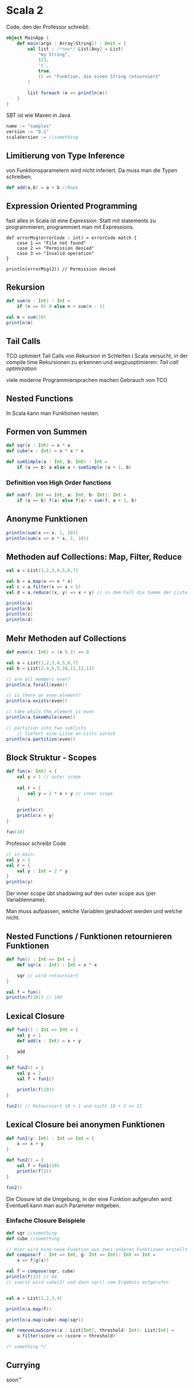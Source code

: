 # Scala 2

Code, den der Professor schreibt:

```scala
object MainApp {
    def main(args : Array[String]) : Unit = {
        val list : /*new*/ List[Any] = List(
            "my String",
            123,
            'c',
            true,
            () => "Funktion, die einen String retourniert"
        )

        list foreach (e => println(e))
    }
}
```

SBT ist wie Maven in Java

```sbt
name := "samples"
version := "0.1"
scalaVersion := //something
```

## Limitierung von Type Inference

von Funktionsparametern wird nicht inferiert. Da muss man die Typen schreiben.

```scala
def add(a,b) = a + b //Nope
```


## Expression Oriented Programming

fast alles in Scala ist eine _Expression_. Statt mit statements zu programmieren, programmiert man mit Expressions.

```scla
def errorMsg(errorCode : int) = errorCode match {
    case 1 => "File not found"
    case 2 => "Permission denied"
    case 3 => "Invalid operation"
}

println(errorMsg(2)) // Permission denied

```

## Rekursion

```scala
def sum(n : Int) : Int = 
    if (n == 0) 0 else n + sum(n - 1)

val m = sum(10) 
println(m)
```

## Tail Calls

TCO optimiert Tail Calls von Rekursion in Schleifen
i
Scala versucht, in der compile time Rekursionen zu erkennen und wegzuoptimieren: *Tail call optimization*

viele moderne Programmiersprachen machen Gebrauch von TCO

## Nested Functions

In Scala kann man Funktionen nesten.

## Formen von Summen

```scala
def sqr(x : Int) = x * x
def cube(x : Int) = x * x * x

def sumSimple(a : Int, b: Int) : Int = 
    if (a == b) a else a + sumSimple (a + 1, b)
```


### Definition von High Order functions

```scala
def sum(f: Int => Int, a: Int, b: Int): Int =
    if (a == b) f(a) else f(a) + sum(f, a + 1, b)
```

## Anonyme Funktionen

```scala
println(sum(x => x, 1, 10))
println(sum(x => x * x, 1, 10))
```

## Methoden auf Collections: Map, Filter, Reduce

```scala
val a = List(1,2,3,4,5,6,7)

val b = a.map(x => x * x)
val c = a.filter(x => x < 5)
val d = a.reduce((x, y) => x + y) // in dem Fall die Summe der Liste

println(a)
println(b)
println(c)
println(d)
```

## Mehr Methoden auf Collections

```scala
def even(x: Int) = (x % 2) == 0

val a = List(1,2,3,4,5,6,7)
val b = List(2,4,6,5,10,11,12,13)

// are all members even?
println(a.forall(even))

// is there an even element?
println(a.exists(even))

// take while the element is even
println(a.takeWhile(even))

// partition into two sublists
    // liefert eine Liste an Lists zurück
println(a.partition(even))

```

## Block Struktur - Scopes

```scala
def fun(x: Int) = {
    val y = 1 // outer scope
    
    val r = {
        val y = 2 * x + y // inner scope
    }
    
    println(r)
    println(x + y)
}

fun(10) 

```
Professor schreibt Code

```scala
// in main:
val y = 1
val r = {
    val y : Int = 2 * y
}
println(y)
```

Der inner scope übt shadowing auf den outer scope aus (per Variablenname).

Man muss aufpassen, welche Variablen geshadowt werden und welche nicht.


## Nested Functions / Funktionen retournieren Funktionen

```scala
def fun() : Int => Int = {
    def sqr(x : Int) : Int = x * x

    sqr // wird retourniert
}

val f = fun()
println(f(10)) // 100
```

## Lexical Closure

```scala
def fun1() : Int => Int = {
    val y = 1
    def add(x : Int) = x + y

    add
}

def fun2() = {
    val y = 2
    val f = fun1()

    println(f(10))
}

fun2() // Retourniert 10 + 1 und nicht 10 + 2 => 11
```

## Lexical Closure bei anonymen Funktionen

```scala
def fun1(y: Int) : Int => Int = {
    x => x + y
}

def fun2() = {
    val f = fun1(10)
    println(f(2))
}

fun2()
```

Die Closure ist die Umgebung, in der eine Funktion aufgerufen wird. Eventuell kann man auch Parameter mitgeben.


### Einfache Closure Beispiele

```scala
def sqr //something
def cube //something

// Hier wird eine neue Funktion aus zwei anderen Funktionen erstellt
def compose(f : Int => Int, g: Int => Int): Int => Int =
    x => f(g(x))

val f = compose(sqr, cube)
println(f(2)) // 64
// zuerst wird cube(2) und dann sqr() vom Ergebnis aufgerufen


val a = List(1,2,3,4)

println(a.map(f))

println(a.map(cube).map(sqr))

```


```scala
def removeLowScores(a : List[Int], threshold: Int): List[Int] =
    a.filter(score => (score > threshold)

/* something */
```

## Currying

soon™




